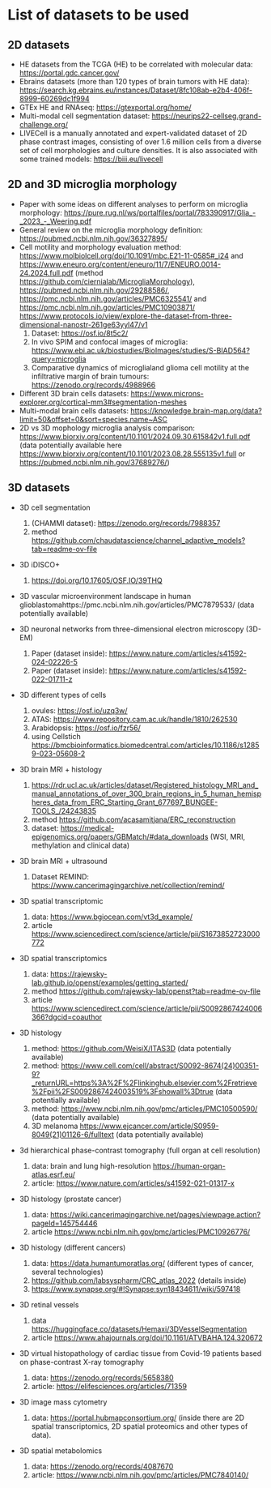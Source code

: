 # List of datasets to be used

## 2D datasets

- HE datasets from the TCGA (HE) to be correlated with molecular data: https://portal.gdc.cancer.gov/
- Ebrains datasets (more than 120 types of brain tumors with HE data): https://search.kg.ebrains.eu/instances/Dataset/8fc108ab-e2b4-406f-8999-60269dc1f994
- GTEx HE and RNAseq: https://gtexportal.org/home/
- Multi-modal cell segmentation dataset: https://neurips22-cellseg.grand-challenge.org/
- LIVECell is a manually annotated and expert-validated dataset of 2D phase contrast images, consisting of over 1.6 million cells from a diverse set of cell morphologies and culture densities. It is also associated with some trained models: https://biii.eu/livecell

## 2D and 3D microglia morphology
- Paper with some ideas on different analyses to perform on microglia morphology: https://pure.rug.nl/ws/portalfiles/portal/783390917/Glia_-_2023_-_Weering.pdf
- General review on the microglia morphology definition: https://pubmed.ncbi.nlm.nih.gov/36327895/
- Cell motility and morphology evaluation method: https://www.molbiolcell.org/doi/10.1091/mbc.E21-11-0585#_i24 and https://www.eneuro.org/content/eneuro/11/7/ENEURO.0014-24.2024.full.pdf (method https://github.com/ciernialab/MicrogliaMorphology), https://pubmed.ncbi.nlm.nih.gov/29288586/, https://pmc.ncbi.nlm.nih.gov/articles/PMC6325541/ and https://pmc.ncbi.nlm.nih.gov/articles/PMC10903871/ https://www.protocols.io/view/explore-the-dataset-from-three-dimensional-nanostr-261ge63yyl47/v1
  1) Dataset: https://osf.io/8t5c2/
  2) In vivo SPIM and confocal images of microglia: https://www.ebi.ac.uk/biostudies/BioImages/studies/S-BIAD564?query=microglia
  3) Comparative dynamics of microglialand glioma cell motility at the infiltrative margin of brain tumours: https://zenodo.org/records/4988966
- Different 3D brain cells datasets: https://www.microns-explorer.org/cortical-mm3#segmentation-meshes
- Multi-modal brain cells datasets: https://knowledge.brain-map.org/data?limit=50&offset=0&sort=species.name~ASC
- 2D vs 3D mophology microglia analysis comparison: https://www.biorxiv.org/content/10.1101/2024.09.30.615842v1.full.pdf (data potentially available here https://www.biorxiv.org/content/10.1101/2023.08.28.555135v1.full or https://pubmed.ncbi.nlm.nih.gov/37689276/)

## 3D datasets

- 3D cell segmentation
   1) (CHAMMI dataset): https://zenodo.org/records/7988357
   2) method https://github.com/chaudatascience/channel_adaptive_models?tab=readme-ov-file

- 3D iDISCO+
  1) https://doi.org/10.17605/OSF.IO/39THQ
 
- 3D vascular microenvironment landscape in human glioblastomahttps://pmc.ncbi.nlm.nih.gov/articles/PMC7879533/ (data potentially available)

- 3D neuronal networks from three-dimensional electron microscopy (3D-EM) 
  1) Paper (dataset inside): https://www.nature.com/articles/s41592-024-02226-5
  2) Paper (dataset inside): https://www.nature.com/articles/s41592-022-01711-z
      
- 3D different types of cells
   1) ovules: https://osf.io/uzq3w/
   2) ATAS: https://www.repository.cam.ac.uk/handle/1810/262530
   3) Arabidopsis: https://osf.io/fzr56/
   4) using Cellstich https://bmcbioinformatics.biomedcentral.com/articles/10.1186/s12859-023-05608-2
      
- 3D brain MRI + histology
    1) https://rdr.ucl.ac.uk/articles/dataset/Registered_histology_MRI_and_manual_annotations_of_over_300_brain_regions_in_5_human_hemispheres_data_from_ERC_Starting_Grant_677697_BUNGEE-TOOLS_/24243835
    2) method https://github.com/acasamitjana/ERC_reconstruction
    3) dataset: https://medical-epigenomics.org/papers/GBMatch/#data_downloads (WSI, MRI, methylation and clinical data)

- 3D brain MRI + ultrasound
   1) Dataset REMIND: https://www.cancerimagingarchive.net/collection/remind/
       
- 3D spatial transcriptomic
    1) data: https://www.bgiocean.com/vt3d_example/
    2) article https://www.sciencedirect.com/science/article/pii/S1673852723000772
       
- 3D spatial transcriptomics
    1) data: https://rajewsky-lab.github.io/openst/examples/getting_started/
    2) method https://github.com/rajewsky-lab/openst?tab=readme-ov-file
    3) article https://www.sciencedirect.com/science/article/pii/S0092867424006366?dgcid=coauthor
       
- 3D histology
    1) method: https://github.com/WeisiX/ITAS3D (data potentially available)
    2) method: https://www.cell.com/cell/abstract/S0092-8674(24)00351-9?_returnURL=https%3A%2F%2Flinkinghub.elsevier.com%2Fretrieve%2Fpii%2FS0092867424003519%3Fshowall%3Dtrue (data potentially available)
    3) method: https://www.ncbi.nlm.nih.gov/pmc/articles/PMC10500590/ (data potentially available)
    4) 3D melanoma https://www.ejcancer.com/article/S0959-8049(21)01126-6/fulltext (data potentially available)
  
- 3d  hierarchical phase-contrast tomography (full organ at cell resolution)
    1) data: brain and lung high-resolution https://human-organ-atlas.esrf.eu/ 
    1) article: https://www.nature.com/articles/s41592-021-01317-x
       
- 3D histology (prostate cancer)
    1) data: https://wiki.cancerimagingarchive.net/pages/viewpage.action?pageId=145754446
    2) article https://www.ncbi.nlm.nih.gov/pmc/articles/PMC10926776/

- 3D histology (different cancers)
    1) data: https://data.humantumoratlas.org/ (different types of cancer, several technologies)
    2) https://github.com/labsyspharm/CRC_atlas_2022 (details inside)
    3) https://www.synapse.org/#!Synapse:syn18434611/wiki/597418
       
- 3D retinal vessels
    1) data https://huggingface.co/datasets/Hemaxi/3DVesselSegmentation
    2) article https://www.ahajournals.org/doi/10.1161/ATVBAHA.124.320672
       
- 3D virtual histopathology of cardiac tissue from Covid-19 patients based on phase-contrast X-ray tomography
    1) data: https://zenodo.org/records/5658380
    2) article: https://elifesciences.org/articles/71359
       
- 3D image mass cytometry
    1) data: https://portal.hubmapconsortium.org/ (inside there are 2D spatial transcriptomics, 2D spatial proteomics and other types of data).
       
- 3D spatial metabolomics
    1) data: https://zenodo.org/records/4087670
    2) article: https://www.ncbi.nlm.nih.gov/pmc/articles/PMC7840140/
